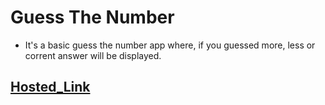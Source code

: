 # Guess The Number
  - It's a basic guess the number app where, if you guessed more, less or corrent answer will be displayed.

## [Hosted_Link](https://guess-number-two-sigma.vercel.app/)
